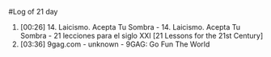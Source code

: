 #Log of 21 day

1. [00:26] 14. Laicismo. Acepta Tu Sombra - 14. Laicismo. Acepta Tu Sombra - 21 lecciones para el siglo XXI [21 Lessons for the 21st Century]
1. [03:36] 9gag.com - unknown - 9GAG: Go Fun The World
